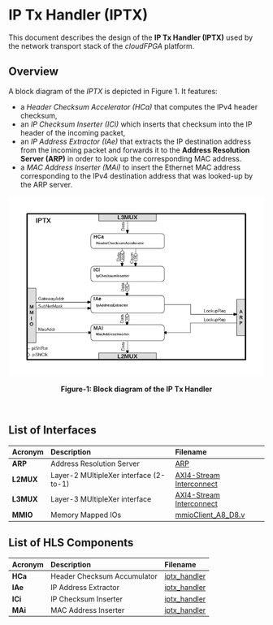 # IP Tx Handler (IPTX)

This document describes the design of the **IP Tx Handler (IPTX)** used by the network transport stack of the *cloudFPGA* platform.

## Overview
A block diagram of the *IPTX* is depicted in Figure 1. It features: 
  - a *Header Checksum Accelerator (HCa)* that computes the IPv4 header checksum,
  - an *IP Checksum Inserter (ICi)* which inserts that checksum into the IP header of the incoming packet,
  - an *IP Address Extractor (IAe)* that extracts the IP destination address from the incoming packet and forwards it 
  to the **Address Resolution Server (ARP)** in order to look up the corresponding MAC address.
  - a *MAC Address Inserter (MAi)* to insert the Ethernet MAC address corresponding to the IPv4 destination address that
   was looked-up by the ARP server.

![Block diagram of the IPTX](https://github.com/cloudFPGA/cFDK/blob/main/DOC/NTS/./images/Fig-IPTX-Structure.bmp?raw=true#center)
<p align="center"><b>Figure-1: Block diagram of the IP Tx Handler</b></p>
<br>

## List of Interfaces

| Acronym                                           | Description                                           | Filename
|:--------------------------------------------------|:------------------------------------------------------|:--------------
| **ARP**                                           | Address Resolution Server                             | [ARP](../../SRA/LIB/SHELL/LIB/hdl/nts/nts_TcpIp_Arp.vhd)
| **L2MUX**                                         | Layer-2 MUltipleXer interface (2-to-1)                | [AXI4-Stream Interconnect](https://www.xilinx.com/products/intellectual-property/axi4-stream_interconnect.html)
| **L3MUX**                                         | Layer-3 MUltipleXer interface                         | [AXI4-Stream Interconnect](https://www.xilinx.com/products/intellectual-property/axi4-stream_interconnect.html)
| **MMIO**                                          | Memory Mapped IOs                                     | [mmioClient_A8_D8.v](../SRA/LIB/SHELL/LIB/hdl/mmio/mmioClient_A8_D8.v)

## List of HLS Components

| Acronym       | Description                | Filename
|:--------------|:---------------------------|:--------------
| **HCa**       | Header Checksum Accumulator| [iptx_handler](../../SRA/LIB/SHELL/LIB/hls/iptx_handler/src/iptx_handler.cpp)
| **IAe**       | IP Address Extractor       | [iptx_handler](../../SRA/LIB/SHELL/LIB/hls/iptx_handler/src/iptx_handler.cpp)
| **ICi**       | IP Checksum Inserter       | [iptx_handler](../../SRA/LIB/SHELL/LIB/hls/iptx_handler/src/iptx_handler.cpp)
| **MAi**       | MAC Address Inserter       | [iptx_handler](../../SRA/LIB/SHELL/LIB/hls/iptx_handler/src/iptx_handler.cpp)
 

